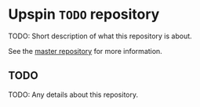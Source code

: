 # Upspin `TODO` repository

TODO: Short description of what this repository is about.

See the [master repository](https://github.com/upspin/upspin#readme) for more information.

## TODO

TODO: Any details about this repository.

